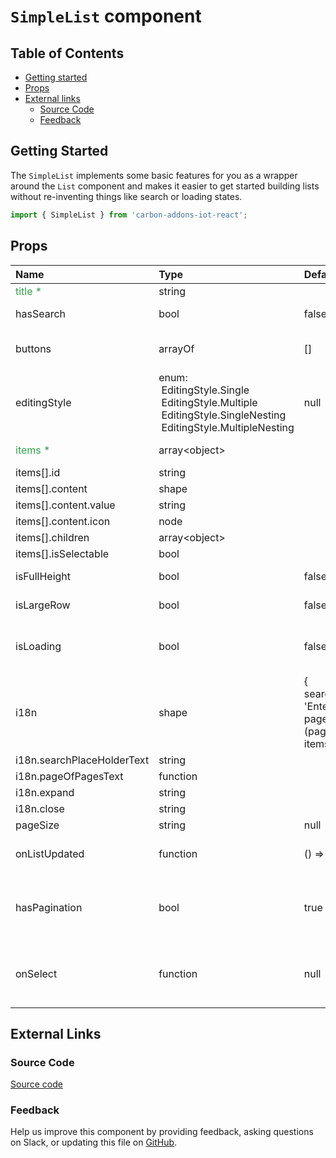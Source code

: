 # `SimpleList` component

## Table of Contents

- [Getting started](#getting-started)
- [Props](#props)
- [External links](#external-links)
  - [Source Code](#source-code)
  - [Feedback](#feedback)

## Getting Started

The `SimpleList` implements some basic features for you as a wrapper around the `List` component and makes it easier to get started building lists without re-inventing things like search or loading states.

```jsx
import { SimpleList } from 'carbon-addons-iot-react';
```

## Props

| Name                                         | Type                                                                                                                                            | Default                                                                                                  | Description                                                               |
| :------------------------------------------- | :---------------------------------------------------------------------------------------------------------------------------------------------- | :------------------------------------------------------------------------------------------------------- | :------------------------------------------------------------------------ |
| <span style="color: #31a148">title \*</span> | string                                                                                                                                          |                                                                                                          | list title                                                                |
| hasSearch                                    | bool                                                                                                                                            | false                                                                                                    | use search with default behavior                                          |
| buttons                                      | arrayOf                                                                                                                                         | []                                                                                                       | action buttons on right side of list title                                |
| editingStyle                                 | enum:<br>&nbsp;EditingStyle.Single<br>&nbsp;EditingStyle.Multiple<br>&nbsp;EditingStyle.SingleNesting<br>&nbsp;EditingStyle.MultipleNesting<br> | null                                                                                                     | list editing style                                                        |
| <span style="color: #31a148">items \*</span> | array\<object\>                                                                                                                                 |                                                                                                          | data source of list items                                                 |
| items[].id                                   | string                                                                                                                                          |                                                                                                          |                                                                           |
| items[].content                              | shape                                                                                                                                           |                                                                                                          |                                                                           |
| items[].content.value                        | string                                                                                                                                          |                                                                                                          |                                                                           |
| items[].content.icon                         | node                                                                                                                                            |                                                                                                          |                                                                           |
| items[].children                             | array\<object\>                                                                                                                                 |                                                                                                          |                                                                           |
| items[].isSelectable                         | bool                                                                                                                                            |                                                                                                          |                                                                           |
| isFullHeight                                 | bool                                                                                                                                            | false                                                                                                    | use full height in list                                                   |
| isLargeRow                                   | bool                                                                                                                                            | false                                                                                                    | use large/fat row in list                                                 |
| isLoading                                    | bool                                                                                                                                            | false                                                                                                    | optional skeleton to be rendered while loading data                       |
| i18n                                         | shape                                                                                                                                           | { searchPlaceHolderText: 'Enter a value', pageOfPagesText: (page) => `Page ${page}`, items: '%d items',} | i18n strings                                                              |
| i18n.searchPlaceHolderText                   | string                                                                                                                                          |                                                                                                          |                                                                           |
| i18n.pageOfPagesText                         | function                                                                                                                                        |                                                                                                          |                                                                           |
| i18n.expand                                  | string                                                                                                                                          |                                                                                                          |                                                                           |
| i18n.close                                   | string                                                                                                                                          |                                                                                                          |                                                                           |
| pageSize                                     | string                                                                                                                                          | null                                                                                                     | pageSize                                                                  |
| onListUpdated                                | function                                                                                                                                        | () => {}                                                                                                 | callback function returned a modified list                                |
| hasPagination                                | bool                                                                                                                                            | true                                                                                                     | optionally renders SimplePagination at the bottom of the list             |
| onSelect                                     | function                                                                                                                                        | null                                                                                                     | Optional callback when a item is selected. OnSelect(itemId, parentItemId) |

## External Links

### Source Code

[Source code](https://github.com/carbon-design-system/carbon-addons-iot-react/tree/next/packages/react/src/components/SimpleList)

### Feedback

Help us improve this component by providing feedback, asking questions on Slack, or updating this file on
[GitHub](https://github.com/carbon-design-system/carbon-addons-iot-react/tree/next/packages/react/src/components/SimpleList/SimpleList.md).
